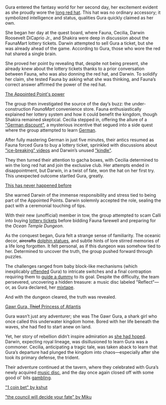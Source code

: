 Gura entered the fantasy world for her second day, her excitement evident as she proudly wore the [long red hat](https://www.youtube.com/live/bOIlLaFiiE4?feature=shared\&t=482). This hat was no ordinary accessory; it symbolized intelligence and status, qualities Gura quickly claimed as her own.

She began her day at the quest board, where Fauna, Cecilia, Darwin Roosevelt DiCaprio Jr., and Shakira were deep in discussion about the FaunaMart lottery tickets. Darwin attempted to sell Gura a ticket, but she was already ahead of the game. According to Gura, those who wore the red hat shared a single brain.

She proved her point by revealing that, despite not being present, she already knew about the lottery tickets thanks to a prior conversation between Fauna, who was also donning the red hat, and Darwin. To solidify her claim, she tested Fauna by asking what she was thinking, and Fauna’s correct answer affirmed the power of the red hat.

[The Appointed Point's power](#embed:https://www.youtube.com/live/bOIlLaFiiE4?t=648)

The group then investigated the source of the day’s buzz: the under-construction *FaunaMart* convenience store. Fauna enthusiastically explained her lottery system and how it could benefit the kingdom, though Shakira remained skeptical. Cecilia stepped in, offering the allure of a ["German discount"](https://www.youtube.com/live/bOIlLaFiiE4?feature=shared\&t=1123), a mysterious incentive that segued into a side quest where the group attempted to learn [German](https://www.youtube.com/live/bOIlLaFiiE4?feature=shared\&t=1210).

After fully mastering German in just five minutes, their antics resumed as Fauna forced Gura to buy a lottery ticket, sprinkled with discussions about ["ice-breaking" videos](https://www.youtube.com/live/bOIlLaFiiE4?feature=shared\&t=1785) and Darwin’s unused ["kindle"](https://www.youtube.com/live/bOIlLaFiiE4?feature=shared\&t=1937).

They then turned their attention to gacha boxes, with Cecilia determined to win the long red hat and join the exclusive club. Her attempts ended in disappointment, but Darwin, in a twist of fate, won the hat on her first try. This unexpected outcome startled Gura, greatly.

[This has never happened before](#embed:https://www.youtube.com/live/bOIlLaFiiE4?t=2111)

She warned Darwin of the immense responsibility and stress tied to being part of the Appointed Points. Darwin solemnly accepted the role, sealing the pact with a ceremonial touching of tips.

With their new (unofficial) member in tow, the group attempted to scam Calli into buying [lottery tickets](https://www.youtube.com/live/bOIlLaFiiE4?feature=shared\&t=2658) before bidding Fauna farewell and preparing for the *Ocean Temple Dungeon*.

As the conquest began, Gura felt a strange sense of familiarity. The oceanic decor, ~~aircrafts~~ [dolphin statues](https://www.youtube.com/live/bOIlLaFiiE4?feature=shared\&t=5735), and subtle hints of lore stirred memories of a life long forgotten. It felt personal, as if this dungeon was somehow tied to her. Determined to uncover the truth, the group pushed forward through puzzles.

The challenges ranged from baby block-like mechanisms (which inexplicably [offended](https://www.youtube.com/live/bOIlLaFiiE4?feature=shared\&t=5870) Gura) to intricate switches and a final contraption requiring them to [guide a dummy](https://www.youtube.com/live/bOIlLaFiiE4?feature=shared\&t=6604) to its goal. Despite the difficulty, the team persevered, uncovering a hidden treasure: a music disc labeled "Reflect"—or, as Gura declared, her [mixtape](https://www.youtube.com/live/bOIlLaFiiE4?feature=shared\&t=8434).

And with the dungeon cleared, the truth was revealed.

[Gawr Gura, ~~Thief~~ Princess of Atlantis](#embed:https://www.youtube.com/live/bOIlLaFiiE4?t=8698)

Gura wasn’t just any adventurer; she was The Gawr Gura, a shark girl who once called this underwater kingdom home. Bored with her life beneath the waves, she had fled to start anew on land.

Yet, her story of rebellion didn’t inspire admiration as [she had hoped](https://www.youtube.com/live/bOIlLaFiiE4?feature=shared\&t=8786). Darwin, expecting royal lineage, was disillusioned to learn Gura was a commoner. Cecilia, anticipating a tragic tale, was taken aback to learn that Gura’s departure had plunged the kingdom into chaos—especially after she took its primary defense, the trident.

Their adventure continued at the tavern, where they celebrated with Gura’s newly acquired [music disc](https://www.youtube.com/live/bOIlLaFiiE4?feature=shared\&t=9204), and the day once again closed off with some good ol' bits [gambling](https://www.youtube.com/live/bOIlLaFiiE4?feature=shared\&t=9761).

["1 coin bet" by kshut](https://x.com/shutowl/status/1830517595768000529)

["the council will decide your fate" by Miku](https://x.com/Mikururun/status/1830701638472081531)
